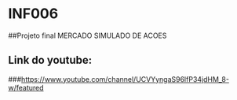 # INF006
##Projeto final MERCADO SIMULADO DE ACOES
## Link do youtube:
###<a>https://www.youtube.com/channel/UCVYyngaS96lfP34jdHM_8-w/featured</a>
